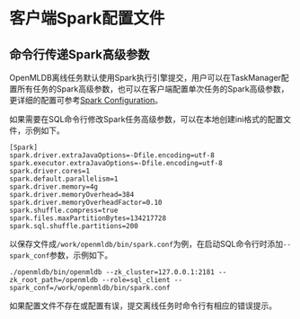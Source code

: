 # 客户端Spark配置文件

## 命令行传递Spark高级参数

OpenMLDB离线任务默认使用Spark执行引擎提交，用户可以在TaskManager配置所有任务的Spark高级参数，也可以在客户端配置单次任务的Spark高级参数，更详细的配置可参考[Spark Configuration](https://spark.apache.org/docs/latest/configuration.html)。

如果需要在SQL命令行修改Spark任务高级参数，可以在本地创建ini格式的配置文件，示例如下。

```
[Spark]
spark.driver.extraJavaOptions=-Dfile.encoding=utf-8
spark.executor.extraJavaOptions=-Dfile.encoding=utf-8
spark.driver.cores=1
spark.default.parallelism=1
spark.driver.memory=4g
spark.driver.memoryOverhead=384
spark.driver.memoryOverheadFactor=0.10
spark.shuffle.compress=true
spark.files.maxPartitionBytes=134217728
spark.sql.shuffle.partitions=200
```

以保存文件成`/work/openmldb/bin/spark.conf`为例，在启动SQL命令行时添加`--spark_conf`参数，示例如下。

```
./openmldb/bin/openmldb --zk_cluster=127.0.0.1:2181 --zk_root_path=/openmldb --role=sql_client --spark_conf=/work/openmldb/bin/spark.conf
```

如果配置文件不存在或配置有误，提交离线任务时命令行有相应的错误提示。